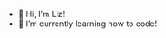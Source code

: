 - 👋 Hi, I’m Liz!
- 🌱 I’m currently learning how to code!

<!---
lizbethpenaflores/lizbethpenaflores is a ✨ special ✨ repository because its `README.md` (this file) appears on your GitHub profile.
You can click the Preview link to take a look at your changes.
--->
